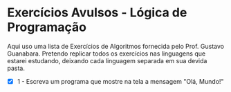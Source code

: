 # Exercícios Avulsos - Lógica de Programação
Aqui uso uma lista de Exercícios de Algoritmos fornecida pelo Prof. Gustavo Guanabara. Pretendo replicar todos os exercícios nas linguagens que estarei estudando, deixando cada linguagem separada em sua devida pasta.

- [x] 1 - Escreva um programa que mostre na tela a mensagem "Olá, Mundo!"
